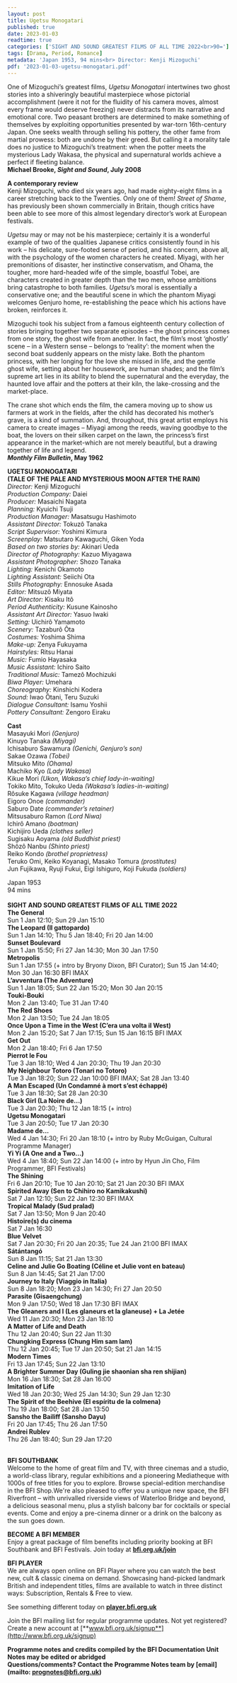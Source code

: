 ```yaml
---
layout: post
title: Ugetsu Monogatari
published: true
date: 2023-01-03
readtime: true
categories: ['SIGHT AND SOUND GREATEST FILMS OF ALL TIME 2022<br>90=']
tags: [Drama, Period, Romance]
metadata: 'Japan 1953, 94 mins<br> Director: Kenji Mizoguchi'
pdf: '2023-01-03-ugetsu-monogatari.pdf'
---
```


One of Mizoguchi’s greatest films, _Ugetsu Monogatari_ intertwines two ghost stories into a shiveringly beautiful masterpiece whose pictorial accomplishment (were it not for the fluidity of his camera moves, almost every frame would deserve freezing) never distracts from its narrative and emotional core. Two peasant brothers are determined to make something of themselves by exploiting opportunities presented by war-torn 16th-century Japan. One seeks wealth through selling his pottery, the other fame from martial prowess: both are undone by their greed. But calling it a morality tale does no justice to Mizoguchi’s treatment: when the potter meets the mysterious Lady Wakasa, the physical and supernatural worlds achieve a perfect if fleeting balance.  
**Michael Brooke, _Sight and Sound_, July 2008**  

**A contemporary review**  
Kenji Mizoguchi, who died six years ago, had made eighty-eight films in a career stretching back to the Twenties. Only one of them! _Street of Shame_, has previously been shown commercially in Britain, though critics have been able to see more of this almost legendary director’s work at European festivals.

_Ugetsu_ may or may not be his masterpiece; certainly it is a wonderful example of two of the qualities Japanese critics consistently found in his work – his delicate, sure-footed sense of period, and his concern, above all, with the psychology of the women characters he created. Miyagi, with her premonitions of disaster, her instinctive conservatism, and Ohama, the tougher, more hard-headed wife of the simple, boastful Tobei, are characters created in greater depth than the two men, whose ambitions bring catastrophe to both families. _Ugetsu_’s moral is essentially a conservative one; and the beautiful scene in which the phantom Miyagi welcomes Genjuro home, re-establishing the peace which his actions have broken, reinforces it.

Mizoguchi took his subject from a famous eighteenth century collection of stories bringing together two separate episodes – the ghost princess comes from one story, the ghost wife from another. In fact, the film’s most ‘ghostly’ scene ­– in a Western sense – belongs to ‘reality’: the moment when the second boat suddenly appears on the misty lake. Both the phantom princess, with her longing for the love she missed in life, and the gentle ghost wife, setting about her housework, are human shades; and the film’s supreme art lies in its ability to blend the supernatural and the everyday, the haunted love affair and the potters at their kiln, the lake-crossing and the market-place.

The crane shot which ends the film, the camera moving up to show us farmers at work in the fields, after the child has decorated his mother’s grave, is a kind of summation. And, throughout, this great artist employs his camera to create images ­– Miyagi among the reeds, waving goodbye to the boat, the lovers on their silken carpet on the lawn, the princess’s first appearance in the market-which are not merely beautiful, but a drawing together of life and legend.  
**_Monthly Film Bulletin_, May 1962**  

**UGETSU MONOGATARI  
(TALE OF THE PALE AND MYSTERIOUS MOON AFTER THE RAIN)**  
_Director:_ Kenji Mizoguchi  
_Production Company:_ Daiei  
_Producer:_ Masaichi Nagata  
_Planning:_ Kyuichi Tsuji  
_Production Manager:_ Masatsugu Hashimoto  
_Assistant Director:_ Tokuzô Tanaka  
_Script Supervisor:_ Yoshimi Kimura  
_Screenplay:_ Matsutaro Kawaguchi, Giken Yoda  
_Based on two stories by:_ Akinari Ueda  
_Director of Photography:_ Kazuo Miyagawa  
_Assistant Photographer:_ Shozo Tanaka  
_Lighting:_ Kenichi Okamoto  
_Lighting Assistant:_ Seiichi Ota  
_Stills Photography:_ Ennosuke Asada  
_Editor:_ Mitsuzô Miyata  
_Art Director:_ Kisaku Itô  
_Period Authenticity:_ Kusune Kainosho  
_Assistant Art Director:_ Yasuo Iwaki  
_Setting:_ Uichirô Yamamoto  
_Scenery:_ Tazaburô Ôta  
_Costumes:_ Yoshima Shima  
_Make-up:_ Zenya Fukuyama  
_Hairstyles:_ Ritsu Hanai  
_Music:_ Fumio Hayasaka  
_Music Assistant:_ Ichiro Saito  
_Traditional Music:_ Tamezô Mochizuki  
_Biwa Player:_ Umehara  
_Choreography:_ Kinshichi Kodera  
_Sound:_ Iwao Ôtani, Teru Suzuki  
_Dialogue Consultant:_ Isamu Yoshii  
_Pottery Consultant:_ Zengoro Eiraku  

**Cast**  
Masayuki Mori _(Genjuro)_  
Kinuyo Tanaka _(Miyagi)_  
Ichisaburo Sawamura _(Genichi, Genjuro’s son)_  
Sakae Ozawa _(Tobei)_  
Mitsuko Mito _(Ohama)_  
Machiko Kyo _(Lady Wakasa)_  
Kikue Mori _(Ukon, Wakasa’s chief lady-in-waiting)_  
Tokiko Mito, Tokuko Ueda _(Wakasa’s ladies-in-waiting)_  
Rôsuke Kagawa _(village headman)_  
Eigoro Onoe _(commander)_  
Saburo Date _(commander’s retainer)_  
Mitsusaburo Ramon _(Lord Niwa)_  
Ichirô Amano _(boatman)_  
Kichijiro Ueda _(clothes seller)_  
Sugisaku Aoyama _(old Buddhist priest)_  
Shôzô Nanbu _(Shinto priest)_  
Reiko Kondo _(brothel proprietress)_  
Teruko Omi, Keiko Koyanagi, Masako Tomura _(prostitutes)_  
Jun Fujikawa, Ryuji Fukui, Eigi Ishiguro, Koji Fukuda _(soldiers)_  

Japan 1953  
94 mins  
<br>
**SIGHT AND SOUND GREATEST FILMS OF ALL TIME 2022**  
**The General**  
Sun 1 Jan 12:10; Sun 29 Jan 15:10  
**The Leopard (Il gattopardo)**  
Sun 1 Jan 14:10; Thu 5 Jan 18:40; Fri 20 Jan 14:00  
**Sunset Boulevard**  
Sun 1 Jan 15:50; Fri 27 Jan 14:30; Mon 30 Jan 17:50  
**Metropolis**  
Sun 1 Jan 17:55 (+ intro by Bryony Dixon, BFI Curator); Sun 15 Jan 14:40; Mon 30 Jan 16:30 BFI IMAX  
**L’avventura (The Adventure)**  
Sun 1 Jan 18:05; Sun 22 Jan 15:20; Mon 30 Jan 20:15  
**Touki-Bouki**  
Mon 2 Jan 13:40; Tue 31 Jan 17:40  
**The Red Shoes**  
Mon 2 Jan 13:50; Tue 24 Jan 18:05  
**Once Upon a Time in the West (C’era una volta il West)**  
Mon 2 Jan 15:20; Sat 7 Jan 17:15; Sun 15 Jan 16:15 BFI IMAX  
**Get Out**  
Mon 2 Jan 18:40; Fri 6 Jan 17:50  
**Pierrot le Fou**  
Tue 3 Jan 18:10; Wed 4 Jan 20:30; Thu 19 Jan 20:30  
**My Neighbour Totoro (Tonari no Totoro)**  
Tue 3 Jan 18:20; Sun 22 Jan 10:00 BFI IMAX; Sat 28 Jan 13:40  
**A Man Escaped (Un Condamné à mort s’est échappé)**  
Tue 3 Jan 18:30; Sat 28 Jan 20:30  
**Black Girl (La Noire de...)**  
Tue 3 Jan 20:30; Thu 12 Jan 18:15 (+ intro)  
**Ugetsu Monogatari**  
Tue 3 Jan 20:50; Tue 17 Jan 20:30  
**Madame de...**  
Wed 4 Jan 14:30; Fri 20 Jan 18:10 (+ intro by Ruby McGuigan, Cultural Programme Manager)  
**Yi Yi (A One and a Two…)**  
Wed 4 Jan 18:40; Sun 22 Jan 14:00 (+ intro by Hyun Jin Cho, Film Programmer, BFI Festivals)  
**The Shining**  
Fri 6 Jan 20:10; Tue 10 Jan 20:10; Sat 21 Jan 20:30 BFI IMAX  
**Spirited Away (Sen to Chihiro no Kamikakushi)**  
Sat 7 Jan 12:10; Sun 22 Jan 12:30 BFI IMAX  
**Tropical Malady (Sud pralad)**  
Sat 7 Jan 13:50; Mon 9 Jan 20:40  
**Histoire(s) du cinema**  
Sat 7 Jan 16:30  
**Blue Velvet**  
Sat 7 Jan 20:30; Fri 20 Jan 20:35; Tue 24 Jan 21:00 BFI IMAX  
**Sátántangó**  
Sun 8 Jan 11:15; Sat 21 Jan 13:30  
**Celine and Julie Go Boating (Céline et Julie vont en bateau)**   
Sun 8 Jan 14:45; Sat 21 Jan 17:00  
**Journey to Italy (Viaggio in Italia)**  
Sun 8 Jan 18:20; Mon 23 Jan 14:30; Fri 27 Jan 20:50  
**Parasite (Gisaengchung)**  
Mon 9 Jan 17:50; Wed 18 Jan 17:30 BFI IMAX  
**The Gleaners and I (Les glaneurs et la glaneuse) + La Jetée**  
Wed 11 Jan 20:30; Mon 23 Jan 18:10  
**A Matter of Life and Death**  
Thu 12 Jan 20:40; Sun 22 Jan 11:30  
**Chungking Express (Chung Him sam lam)**  
Thu 12 Jan 20:45; Tue 17 Jan 20:50; Sat 21 Jan 14:15  
**Modern Times**  
Fri 13 Jan 17:45; Sun 22 Jan 13:10  
**A Brighter Summer Day (Guling jie shaonian sha ren shijian)**  
Mon 16 Jan 18:30; Sat 28 Jan 16:00  
**Imitation of Life**  
Wed 18 Jan 20:30; Wed 25 Jan 14:30; Sun 29 Jan 12:30  
**The Spirit of the Beehive (El espíritu de la colmena)**  
Thu 19 Jan 18:00; Sat 28 Jan 13:50  
**Sansho the Bailiff (Sansho Dayu)**  
Fri 20 Jan 17:45; Thu 26 Jan 17:50  
**Andrei Rublev**  
Thu 26 Jan 18:40; Sun 29 Jan 17:20  
<br>

**BFI SOUTHBANK**  
Welcome to the home of great film and TV, with three cinemas and a studio, a world-class library, regular exhibitions and a pioneering Mediatheque with 1000s of free titles for you to explore. Browse special-edition merchandise in the BFI Shop.We&#39;re also pleased to offer you a unique new space, the BFI Riverfront – with unrivalled riverside views of Waterloo Bridge and beyond, a delicious seasonal menu, plus a stylish balcony bar for cocktails or special events. Come and enjoy a pre-cinema dinner or a drink on the balcony as the sun goes down.  

**BECOME A BFI MEMBER**  
Enjoy a great package of film benefits including priority booking at BFI Southbank and BFI Festivals. Join today at [**bfi.org.uk/join**](http://www.bfi.org.uk/join)  

**BFI PLAYER**  
 We are always open online on BFI Player where you can watch the best new, cult &amp; classic cinema on demand. Showcasing hand-picked landmark British and independent titles, films are available to watch in three distinct ways: Subscription, Rentals &amp; Free to view.  

See something different today on [**player.bfi.org.uk**](https://player.bfi.org.uk)  

Join the BFI mailing list for regular programme updates. Not yet registered? Create a new account at [**www.bfi.org.uk/signup**](http://www.bfi.org.uk/signup)

**Programme notes and credits compiled by the BFI Documentation Unit  
Notes may be edited or abridged  
Questions/comments? Contact the Programme Notes team by [email](mailto: prognotes@bfi.org.uk)**
<!--stackedit_data:
eyJoaXN0b3J5IjpbLTE2Mzc0MTU5MjAsLTE5MTQ2MzQ0ODVdfQ
==
-->